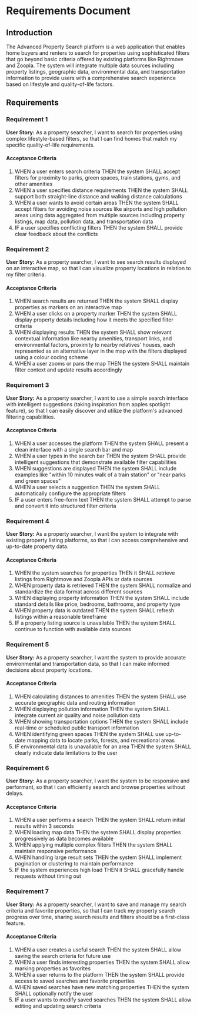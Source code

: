 # Requirements Document

## Introduction

The Advanced Property Search platform is a web application that enables home buyers and renters to search for properties using sophisticated filters that go beyond basic criteria offered by existing platforms like Rightmove and Zoopla. The system will integrate multiple data sources including property listings, geographic data, environmental data, and transportation information to provide users with a comprehensive search experience based on lifestyle and quality-of-life factors.

## Requirements

### Requirement 1

**User Story:** As a property searcher, I want to search for properties using complex lifestyle-based filters, so that I can find homes that match my specific quality-of-life requirements.

#### Acceptance Criteria

1. WHEN a user enters search criteria THEN the system SHALL accept filters for proximity to parks, green spaces, train stations, gyms, and other amenities
2. WHEN a user specifies distance requirements THEN the system SHALL support both straight-line distance and walking distance calculations
3. WHEN a user wants to avoid certain areas THEN the system SHALL accept filters for avoiding noise sources like airports and high pollution areas using data aggregated from multiple sources including property listings, map data, pollution data, and transportation data
5. IF a user specifies conflicting filters THEN the system SHALL provide clear feedback about the conflicts

### Requirement 2

**User Story:** As a property searcher, I want to see search results displayed on an interactive map, so that I can visualize property locations in relation to my filter criteria.

#### Acceptance Criteria

1. WHEN search results are returned THEN the system SHALL display properties as markers on an interactive map
2. WHEN a user clicks on a property marker THEN the system SHALL display property details including how it meets the specified filter criteria
3. WHEN displaying results THEN the system SHALL show relevant contextual information like nearby amenities, transport links, and environmental factors, proximity to nearby relatives' houses, each represented as an alternative layer in the map with the filters displayed using a colour coding scheme
4. WHEN a user zooms or pans the map THEN the system SHALL maintain filter context and update results accordingly

### Requirement 3

**User Story:** As a property searcher, I want to use a simple search interface with intelligent suggestions (taking inspiration from apples spotlight feature), so that I can easily discover and utilize the platform's advanced filtering capabilities.

#### Acceptance Criteria

1. WHEN a user accesses the platform THEN the system SHALL present a clean interface with a single search bar and map
2. WHEN a user types in the search bar THEN the system SHALL provide intelligent suggestions that demonstrate available filter capabilities
3. WHEN suggestions are displayed THEN the system SHALL include examples like "within 10 minutes walk of a train station" or "near parks and green spaces"
4. WHEN a user selects a suggestion THEN the system SHALL automatically configure the appropriate filters
5. IF a user enters free-form text THEN the system SHALL attempt to parse and convert it into structured filter criteria

### Requirement 4

**User Story:** As a property searcher, I want the system to integrate with existing property listing platforms, so that I can access comprehensive and up-to-date property data.

#### Acceptance Criteria

1. WHEN the system searches for properties THEN it SHALL retrieve listings from Rightmove and Zoopla APIs or data sources
2. WHEN property data is retrieved THEN the system SHALL normalize and standardize the data format across different sources
3. WHEN displaying property information THEN the system SHALL include standard details like price, bedrooms, bathrooms, and property type
4. WHEN property data is outdated THEN the system SHALL refresh listings within a reasonable timeframe
5. IF a property listing source is unavailable THEN the system SHALL continue to function with available data sources

### Requirement 5

**User Story:** As a property searcher, I want the system to provide accurate environmental and transportation data, so that I can make informed decisions about property locations.

#### Acceptance Criteria

1. WHEN calculating distances to amenities THEN the system SHALL use accurate geographic data and routing information
2. WHEN displaying pollution information THEN the system SHALL integrate current air quality and noise pollution data
3. WHEN showing transportation options THEN the system SHALL include real-time or scheduled public transport information
4. WHEN identifying green spaces THEN the system SHALL use up-to-date mapping data to locate parks, forests, and recreational areas
5. IF environmental data is unavailable for an area THEN the system SHALL clearly indicate data limitations to the user

### Requirement 6

**User Story:** As a property searcher, I want the system to be responsive and performant, so that I can efficiently search and browse properties without delays.

#### Acceptance Criteria

1. WHEN a user performs a search THEN the system SHALL return initial results within 3 seconds
2. WHEN loading map data THEN the system SHALL display properties progressively as data becomes available
3. WHEN applying multiple complex filters THEN the system SHALL maintain responsive performance
4. WHEN handling large result sets THEN the system SHALL implement pagination or clustering to maintain performance
5. IF the system experiences high load THEN it SHALL gracefully handle requests without timing out

### Requirement 7

**User Story:** As a property searcher, I want to save and manage my search criteria and favorite properties, so that I can track my property search progress over time, sharing search results and filters should be a first-class feature.

#### Acceptance Criteria

1. WHEN a user creates a useful search THEN the system SHALL allow saving the search criteria for future use
2. WHEN a user finds interesting properties THEN the system SHALL allow marking properties as favorites
3. WHEN a user returns to the platform THEN the system SHALL provide access to saved searches and favorite properties
4. WHEN saved searches have new matching properties THEN the system SHALL optionally notify the user
5. IF a user wants to modify saved searches THEN the system SHALL allow editing and updating search criteria